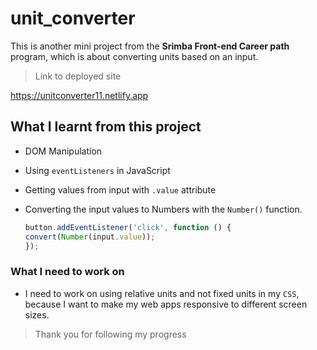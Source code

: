 # unit_converter
 
This is another mini project from the **Srimba Front-end Career path** program, which is about converting units based on an input. 

> Link to deployed site

https://unitconverter11.netlify.app

## What I learnt from this project 

- DOM Manipulation
- Using `eventListeners` in JavaScript
- Getting values from input with `.value` attribute
- Converting the input values to Numbers with the `Number()` function. 
  
   ```js
   button.addEventListener('click', function () {
  convert(Number(input.value));
   });
   ```


### What I need to work on

- I need to work on using relative units and not fixed units in my `CSS`, because I want to make my web apps responsive to different screen sizes.

> Thank you for following my progress
